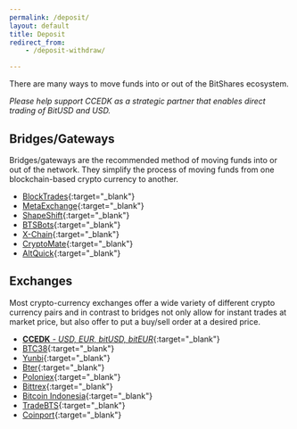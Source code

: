 ```yaml
---
permalink: /deposit/
layout: default
title: Deposit
redirect_from:
    - /deposit-withdraw/

---
```


There are many ways to move funds into or out of the BitShares ecosystem.

*Please help support CCEDK as a strategic partner that enables direct trading of BitUSD and USD.*

<div class="row deposit" markdown="1">

<div class="col-xs-12 col-md-6" markdown="1">

## Bridges/Gateways

Bridges/gateways are the recommended method of moving funds into or out of the network.
They simplify the process of moving funds from one blockchain-based crypto currency to another.

- [BlockTrades](https://blocktrades.us/){:target="_blank"}
- [MetaExchange](https://metaexchange.info/){:target="_blank"}
- [ShapeShift](https://shapeshift.io/){:target="_blank"}
- [BTSBots](https://www.btsbots.com/){:target="_blank"}
- [X-Chain](http://xchain.info/){:target="_blank"}
- [CryptoMate](https://cryptomate.co.uk/){:target="_blank"}
- [AltQuick](https://www.altquick.co/){:target="_blank"}

</div>
<div class="col-xs-12 col-md-6 " markdown="1">

## Exchanges

Most crypto-currency exchanges offer a wide variety of different crypto currency pairs and in
contrast to bridges not only allow for instant trades at market price, but also offer to put a
buy/sell order at a desired price.

- [**CCEDK**<i> - USD, EUR, bitUSD, bitEUR</i>](https://www.ccedk.com/bitusd-usd){:target="_blank"}
- [BTC38](http://www.btc38.com/trade_en.html){:target="_blank"}
- [Yunbi](https://yunbi.com/?lang=en){:target="_blank"}
- [Bter](https://bter.com/){:target="_blank"}
- [Poloniex](https://www.poloniex.com/){:target="_blank"}
- [Bittrex](https://bittrex.com/){:target="_blank"}
- [Bitcoin Indonesia](https://vip.bitcoin.co.id/){:target="_blank"}
- [TradeBTS](http://www.tradebts.com/){:target="_blank"}
- [Coinport](https://exchange.coinport.com/){:target="_blank"}

</div>
</div>
